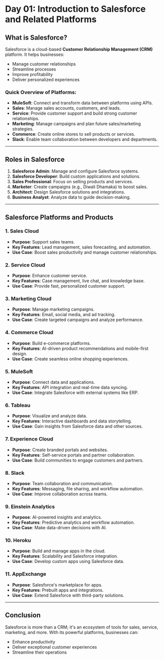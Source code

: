 # Day 01: Introduction to Salesforce and Related Platforms  

## What is Salesforce?  
Salesforce is a cloud-based **Customer Relationship Management (CRM)** platform. It helps businesses:  
- Manage customer relationships  
- Streamline processes  
- Improve profitability  
- Deliver personalized experiences  

### Quick Overview of Platforms:  
- **MuleSoft**: Connect and transform data between platforms using APIs.  
- **Sales**: Manage sales accounts, customers, and leads.  
- **Service**: Provide customer support and build strong customer relationships.  
- **Marketing**: Manage campaigns and plan future sales/marketing strategies.  
- **Commerce**: Create online stores to sell products or services.  
- **Slack**: Enable team collaboration between developers and departments.  

---

## Roles in Salesforce  
1. **Salesforce Admin**: Manage and configure Salesforce systems.  
2. **Salesforce Developer**: Build custom applications and solutions.  
3. **Sales Professional**: Focus on selling products and services.  
4. **Marketer**: Create campaigns (e.g., Diwali Dhamaka) to boost sales.  
5. **Architect**: Design Salesforce solutions and integrations.  
6. **Business Analyst**: Analyze data to guide decision-making.  

---

## Salesforce Platforms and Products  

### 1. **Sales Cloud**  
- **Purpose**: Support sales teams.  
- **Key Features**: Lead management, sales forecasting, and automation.  
- **Use Case**: Boost sales productivity and manage customer relationships.  

### 2. **Service Cloud**  
- **Purpose**: Enhance customer service.  
- **Key Features**: Case management, live chat, and knowledge base.  
- **Use Case**: Provide fast, personalized customer support.  

### 3. **Marketing Cloud**  
- **Purpose**: Manage marketing campaigns.  
- **Key Features**: Email, social media, and ad tracking.  
- **Use Case**: Create targeted campaigns and analyze performance.  

### 4. **Commerce Cloud**  
- **Purpose**: Build e-commerce platforms.  
- **Key Features**: AI-driven product recommendations and mobile-first design.  
- **Use Case**: Create seamless online shopping experiences.  

### 5. **MuleSoft**  
- **Purpose**: Connect data and applications.  
- **Key Features**: API integration and real-time data syncing.  
- **Use Case**: Integrate Salesforce with external systems like ERP.  

### 6. **Tableau**  
- **Purpose**: Visualize and analyze data.  
- **Key Features**: Interactive dashboards and data storytelling.  
- **Use Case**: Gain insights from Salesforce data and other sources.  

### 7. **Experience Cloud**  
- **Purpose**: Create branded portals and websites.  
- **Key Features**: Self-service portals and partner collaboration.  
- **Use Case**: Build communities to engage customers and partners.  

### 8. **Slack**  
- **Purpose**: Team collaboration and communication.  
- **Key Features**: Messaging, file sharing, and workflow automation.  
- **Use Case**: Improve collaboration across teams.  

### 9. **Einstein Analytics**  
- **Purpose**: AI-powered insights and analytics.  
- **Key Features**: Predictive analytics and workflow automation.  
- **Use Case**: Make data-driven decisions with AI.  

### 10. **Heroku**  
- **Purpose**: Build and manage apps in the cloud.  
- **Key Features**: Scalability and Salesforce integration.  
- **Use Case**: Develop custom apps using Salesforce data.  

### 11. **AppExchange**  
- **Purpose**: Salesforce's marketplace for apps.  
- **Key Features**: Prebuilt apps and integrations.  
- **Use Case**: Extend Salesforce with third-party solutions.  

---

## Conclusion  
Salesforce is more than a CRM; it's an ecosystem of tools for sales, service, marketing, and more. With its powerful platforms, businesses can:  
- Enhance productivity  
- Deliver exceptional customer experiences  
- Streamline their operations  
